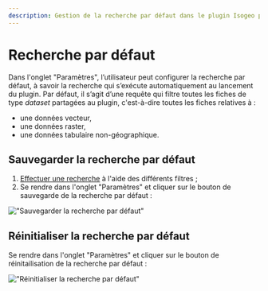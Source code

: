 ```yaml
---
description: Gestion de la recherche par défaut dans le plugin Isogeo pour QGIS
---
```


# Recherche par défaut

Dans l'onglet "Paramètres", l’utilisateur peut configurer la recherche par défaut, à savoir la recherche qui s’exécute automatiquement au lancement du plugin. Par défaut, il s’agit d’une requête qui filtre toutes les fiches de type *dataset* partagées au plugin, c'est-à-dire toutes les fiches relatives à :

* une données vecteur,
* une données raster,
* une données tabulaire non-géographique.

## Sauvegarder la recherche par défaut

1. [Effectuer une recherche](/usage/search) à l'aide des différents filtres ;
2. Se rendre dans l'onglet "Paramètres" et cliquer sur le bouton de sauvegarde de la recherche par défaut :

!["Sauvegarder la recherche par d&eacute;faut"](/assets/save_defaultSearch_fr.png)

## Réinitialiser la recherche par défaut

Se rendre dans l'onglet "Paramètres" et cliquer sur le bouton de réinitailisation de la recherche par défaut :

!["Réinitialiser la recherche par d&eacute;faut"](/assets/reset_defaultSearch_fr.png)
